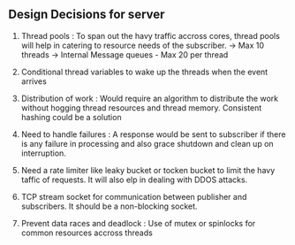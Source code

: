 Design Decisions for server
----------------------------

1. Thread pools : To span out the havy traffic accross cores, thread pools will help in catering to resource needs of the subscriber. 
    -> Max 10 threads
    -> Internal Message queues - Max 20 per thread

2. Conditional thread variables to wake up the threads when the event arrives
3. Distribution of work : Would require an algorithm to distribute the work without hogging thread resources and thread memory. Consistent hashing could be a solution
4. Need to handle failures : A response would be sent to subscriber if there is any failure in processing and also grace shutdown and clean up on interruption.
5. Need a rate limiter like leaky bucket or tocken bucket to limit the havy taffic of requests. It will also elp in dealing with DDOS attacks.
6. TCP stream socket for communication between publisher and subscribers. It should be a non-blocking socket.
7. Prevent data races and deadlock : Use of mutex or spinlocks for common resources accross threads
